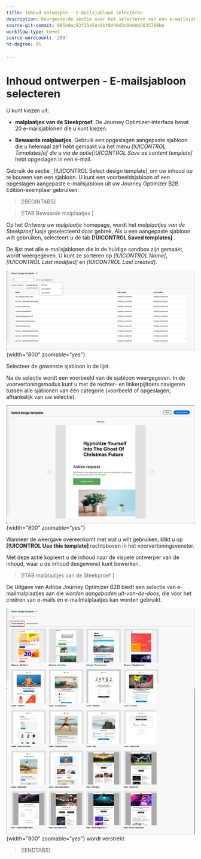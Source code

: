 ```yaml
---
title: Inhoud ontwerpen - E-mailsjabloon selecteren
description: Doorgevoerde sectie over het selecteren van een e-mailsjabloon voor het ontwerpen van inhoud
source-git-commit: 985b0ac83f21e5ec0bf8d49d3d94deb5035789be
workflow-type: tm+mt
source-wordcount: '259'
ht-degree: 0%

---
```


# Inhoud ontwerpen - E-mailsjabloon selecteren

U kunt kiezen uit:

* **malplaatjes van de Steekproef**. De Journey Optimizer-interface bevat 20 e-mailsjablonen die u kunt kiezen.

* **Bewaarde malplaatjes**. Gebruik een opgeslagen aangepaste sjabloon die u helemaal zelf hebt gemaakt via het menu _[!UICONTROL Templates]_of die u via de optie_[!UICONTROL Save as content template]_ hebt opgeslagen in een e-mail.

Gebruik de sectie _[!UICONTROL Select design template]_om uw inhoud op te bouwen van een sjabloon. U kunt een voorbeeldsjabloon of een opgeslagen aangepaste e-mailsjabloon uit uw Journey Optimizer B2B Edition-exemplaar gebruiken.

>[!BEGINTABS]

>[!TAB  Bewaarde malplaatjes ]

Op het _Ontwerp uw malplaatje_ homepage, wordt het _malplaatjes van de Steekproef_ lusje geselecteerd door gebrek. Als u een aangepaste sjabloon wilt gebruiken, selecteert u de tab **[!UICONTROL Saved templates]** .

De lijst met alle e-mailsjablonen die in de huidige sandbox zijn gemaakt, wordt weergegeven. U kunt ze sorteren op _[!UICONTROL Name]_,_[!UICONTROL Last modified]_ en _[!UICONTROL Last created]_.

![ kies een bewaard malplaatje ](../assets/content-design-shared/templates-design-saved-sort-by.png){width="800" zoomable="yes"}

Selecteer de gewenste sjabloon in de lijst.

Na de selectie wordt een voorbeeld van de sjabloon weergegeven. In de voorvertoningsmodus kunt u met de rechter- en linkerpijltoets navigeren tussen alle sjablonen van één categorie (voorbeeld of opgeslagen, afhankelijk van uw selectie).

![ Voorproef het bewaarde malplaatje ](../assets/content-design-shared/templates-design-saved-preview.png){width="800" zoomable="yes"}

Wanneer de weergave overeenkomt met wat u wilt gebruiken, klikt u op **[!UICONTROL Use this template]** rechtsboven in het voorvertoningsvenster.

Met deze actie kopieert u de inhoud naar de visuele ontwerper van de inhoud, waar u de inhoud desgewenst kunt bewerken.

>[!TAB  malplaatjes van de Steekproef ]

De Uitgave van Adobe Journey Optimizer B2B biedt een selectie van e-mailmalplaatjes aan die _worden aangeboden uit-van-de-doos_, die voor het creëren van e-mails en e-mailmalplaatjes kan worden gebruikt.

![ kies een malplaatje dat door Adobe ](../assets/content-design-shared/templates-design-samples.png){width="800" zoomable="yes"} wordt verstrekt

>[!ENDTABS]